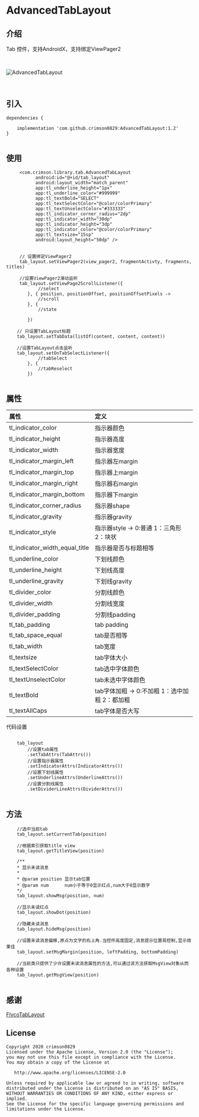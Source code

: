 # AdvancedTabLayout

## 介绍

Tab 控件，支持AndroidX，支持绑定ViewPager2



<br>

![AdvancedTabLayout](https://github.com/crimson0829/AdvancedTabLayout/blob/master/snapshot/snapshot.gif)

<br>



## 引入


```
dependencies {
            
    implementation 'com.github.crimson0829:AdvancedTabLayout:1.2'	
}
	
```



## 使用

```
     <com.crimson.library.tab.AdvancedTabLayout
           android:id="@+id/tab_layout"
           android:layout_width="match_parent"
           app:tl_underline_height="1px"
           app:tl_underline_color="#999999"
           app:tl_textBold="SELECT"
           app:tl_textSelectColor="@color/colorPrimary"
           app:tl_textUnselectColor="#333333"
           app:tl_indicator_corner_radius="2dp"
           app:tl_indicator_width="30dp"
           app:tl_indicator_height="3dp"
           app:tl_indicator_color="@color/colorPrimary"
           app:tl_textsize="15sp"
           android:layout_height="50dp" />
```


```
    
     // 设置绑定ViewPager2
     tab_layout.setViewPager2(view_pager2, fragmentActivty, fragments, titles)

     //设置ViewPager2滑动监听
     tab_layout.setViewPage2ScrollListener({
            //select
        }, { position, positionOffset, positionOffsetPixels ->
            //scroll
        }, {
            //state

        })

    // 只设置TabLayout标题
    tab_layout.setTabData(listOf(content, content, content))
    
    //设置TabLayout点击监听
    tab_layout.setOnTabSelectListener({
            //tabSelect
        }, {
            //tabReselect
        })
    

```


## 属性


| 属性                   | 定义                     |
|:---------------------|:-----------------------|
| tl_indicator_color       | 指示器颜色 |
| tl_indicator_height       | 指示器高度 |
| tl_indicator_width      | 指示器宽度                  |
| tl_indicator_margin_left        | 指示器左margin                 |
| tl_indicator_margin_top       | 指示器上margin                   |
| tl_indicator_margin_right       | 指示器右margin                   |
| tl_indicator_margin_bottom       | 指示器下margin                   |
| tl_indicator_corner_radius                 | 指示器shape                 |
| tl_indicator_gravity                   | 指示器gravity                |
| tl_indicator_style                    | 指示器style -> 0:普通 1：三角形 2：块状       |
| tl_indicator_width_equal_title            | 指示器是否与标题相等                  |
| tl_underline_color                 | 下划线颜色                  |
| tl_underline_height                   | 下划线高度                  |
| tl_underline_gravity                | 下划线gravity                   |
| tl_divider_color                     | 分割线颜色                  |
| tl_divider_width                      | 分割线宽度                  |
| tl_divider_padding                    | 分割线padding                |
| tl_tab_padding                     | tab padding                   |
| tl_tab_space_equal                     | tab是否相等                 |
| tl_tab_width                  | tab宽度                |
| tl_textsize                     | tab字体大小                  |
| tl_textSelectColor                   | tab选中字体颜色               |
| tl_textUnselectColor                       | tab未选中字体颜色                  |
| tl_textBold                       | tab字体加粗 -> 0:不加粗 1：选中加粗 2：都加粗                |
| tl_textAllCaps                     | tab字体是否大写                 |


代码设置

```

    tab_layout
        //设置tab属性
        .setTabAttrs(TabAttrs())
        //设置指示器属性
        .setIndicatorAttrs(IndicatorAttrs())
        //设置下划线属性
        .setUnderlineAttrs(UnderlineAttrs())
        //设置分割线属性
        .setDividerLineAttrs(DividerAttrs())
 

```


## 方法

```
    //选中当前tab
    tab_layout.setCurrentTab(position)

    //根据索引获取title view
    tab_layout.getTitleView(position)

    /**
    * 显示未读消息
    *
    * @param position 显示tab位置
    * @param num      num小于等于0显示红点,num大于0显示数字
    */
    tab_layout.showMsg(position, num)

    //显示未读红点
    tab_layout.showDot(position)

    //隐藏未读消息
    tab_layout.hideMsg(position) 

    //设置未读消息偏移,原点为文字的右上角.当控件高度固定,消息提示位置易控制,显示效果佳
    tab_layout.setMsgMargin(position, leftPadding, bottomPadding)

    //当前类只提供了少许设置未读消息属性的方法,可以通过该方法获取MsgView对象从而各种设置
    tab_layout.getMsgView(position)


```

## 感谢


[FlycoTabLayout](https://github.com/H07000223/FlycoTabLayout)



## License

```
Copyright 2020 crimson0829
Licensed under the Apache License, Version 2.0 (the "License");
you may not use this file except in compliance with the License.
You may obtain a copy of the License at

   http://www.apache.org/licenses/LICENSE-2.0

Unless required by applicable law or agreed to in writing, software
distributed under the License is distributed on an "AS IS" BASIS,
WITHOUT WARRANTIES OR CONDITIONS OF ANY KIND, either express or implied.
See the License for the specific language governing permissions and
limitations under the License.
```


